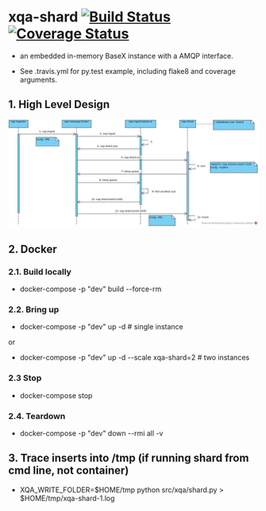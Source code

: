 # xqa-shard [![Build Status](https://travis-ci.org/jameshnsears/xqa-shard.svg?branch=master)](https://travis-ci.org/jameshnsears/xqa-shard) [![Coverage Status](https://coveralls.io/repos/github/jameshnsears/xqa-shard/badge.svg?branch=master)](https://coveralls.io/github/jameshnsears/xqa-shard?branch=master)
* an embedded in-memory BaseX instance with a AMQP interface.

* See .travis.yml for py.test example, including flake8 and coverage arguments.

## 1. High Level Design
![High Level Design](uml/balancer-sequence-diagram.jpg)

## 2. Docker
### 2.1. Build locally
* docker-compose -p "dev" build --force-rm

### 2.2. Bring up
* docker-compose -p "dev" up -d  # single instance

or

* docker-compose -p "dev" up -d --scale xqa-shard=2  # two instances

### 2.3 Stop
* docker-compose stop

### 2.4. Teardown
* docker-compose -p "dev" down --rmi all -v

## 3. Trace inserts into /tmp (if running shard from cmd line, not container)
* XQA_WRITE_FOLDER=$HOME/tmp python src/xqa/shard.py > $HOME/tmp/xqa-shard-1.log
